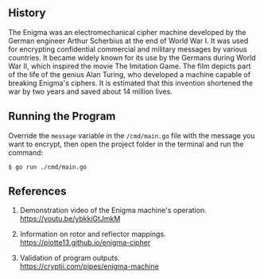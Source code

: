 ## History

The Enigma was an electromechanical cipher machine developed by the German engineer Arthur Scherbius at the end of World War I. It was used for encrypting confidential commercial and military messages by various countries. It became widely known for its use by the Germans during World War II, which inspired the movie The Imitation Game. The film depicts part of the life of the genius Alan Turing, who developed a machine capable of breaking Enigma's ciphers. It is estimated that this invention shortened the war by two years and saved about 14 million lives.

## Running the Program

Override the `message` variable in the `/cmd/main.go` file with the message you want to encrypt, then open the project folder in the terminal and run the command:

```
$ go run ./cmd/main.go
```

## References

1. Demonstration video of the Enigma machine's operation.<br>
   https://youtu.be/ybkkiGtJmkM

2. Information on rotor and reflector mappings.<br>
   https://piotte13.github.io/enigma-cipher

3. Validation of program outputs.<br>
   https://cryptii.com/pipes/enigma-machine
